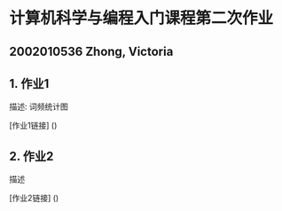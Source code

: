 # 计算机科学与编程入门课程第二次作业
## 2002010536 Zhong, Victoria
## 1. 作业1
   描述: 词频统计图
   
   [作业1链接] ()

## 2. 作业2
   描述
   
   [作业2链接] ()
